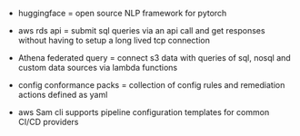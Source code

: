 - huggingface = open source NLP framework for pytorch

- aws rds api = submit sql queries via an api call and get responses without having to setup a long lived tcp connection


- Athena federated query = connect s3 data with queries of sql, nosql and custom data sources via lambda functions


- config conformance packs = collection of config rules and remediation actions defined as yaml 


- aws Sam cli supports pipeline configuration templates for common CI/CD providers
